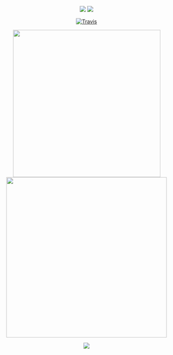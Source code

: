 <p align="center">
  <img src="https://img.shields.io/badge/Profile-Xeneht-FE428E.svg?style=flat&logo=github" />
  <img src="https://komarev.com/ghpvc/?username=xeneht&color=FE428E&style=flat" />
</p>
<div align="center">
  
  [![Travis](https://steam-stat.vercel.app/api?profileName=xeneht)](https://steam-stat.vercel.app/api?profileName=xeneht)
</div>

<p align="center">
  <img width="395" src="https://github-readme-stats.vercel.app/api?username=xeneht&show_icons=true&theme=radical&hide_border=true&border_radius=15" />
  <img width="430" src="https://github-readme-stats.vercel.app/api/top-langs/?username=xeneht&theme=radical&hide_border=true&border_radius=10&layout=compact" />
</p>
<p align="center">
  <a href="https://discord.com/users/725443975825063996">
    <img src="https://discord.c99.nl/widget/theme-3/725443975825063996.png" />
  </a>
</p>
